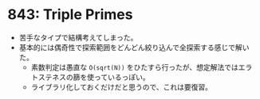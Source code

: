 # 843: Triple Primes

- 苦手なタイプで結構考えてしまった。
- 基本的には偶奇性で探索範囲をどんどん絞り込んで全探索する感じで解いた。
  - 素数判定は愚直な `O(sqrt(N))` をひたすら行ったが、想定解法ではエラトステネスの篩を使っているっぽい。
  - ライブラリ化しておくだけだと思うので、これは要復習。

